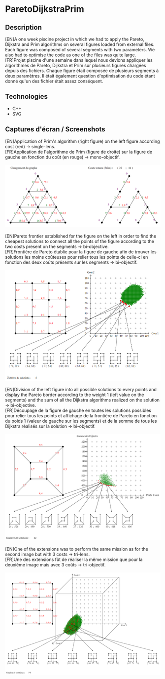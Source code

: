 # ParetoDijkstraPrim
## Description
[EN]A one week piscine project in which we had to apply the Pareto, Dijkstra and Prim algorithms on several figures loaded from external files.
Each figure was composed of several segments with two parameters.
We also had to optimise the code as one of the files was quite large.<br/>
[FR]Projet piscine d'une semaine dans lequel nous devions appliquer les algorithmes de Pareto, Dijkstra et Prim sur plusieurs figures chargées depuis des fichiers.
Chaque figure était composée de plusieurs segments à deux paramètres.
Il était également question d'optimisation du code étant donné qu'un des fichier était assez conséquent. 
## Technologies
* C++
* SVG
## Captures d'écran / Screenshots
[EN]Application of Prim's algorithm (right figure) on the left figure according cost (red) -> single-lens.<br/>
[FR]Application de l'algorithme de Prim (figure de droite) sur la figure de gauche en fonction du coût (en rouge) -> mono-objectif.<br/><br/>
![alt text](https://github.com/Paulcou/projets-ecole/blob/main/images/Prim.png?raw=true "Prim")<br/><br/>
[EN]Pareto frontier established for the figure on the left in order to find the cheapest solutions to connect all the points of the figure according to the two costs present on the segments -> bi-objective.<br/>
[FR]Frontière de Pareto établie pour la figure de gauche afin de trouver les solutions les moins coûteuses pour relier tous les points de celle-ci en fonction des deux coûts présents sur les segments -> bi-objectif.<br/><br/>
![alt text](https://github.com/Paulcou/projets-ecole/blob/main/images/ParetoRender.PNG?raw=true "Pareto")<br/><br/>
[EN]Division of the left figure into all possible solutions to every points and display the Pareto border according to the weight 1 (left value on the segments) and the sum of all the Dijkstra algorithms realized on the solution -> bi-objective.<br/>
[FR]Découpage de la figure de gauche en toutes les solutions possibles pour relier tous les points et affichage de la frontière de Pareto en fonction du poids 1 (valeur de gauche sur les segments) et de la somme de tous les Dijkstra réalisés sur la solution -> bi-objectif.<br/><br/>
![alt text](https://github.com/Paulcou/projets-ecole/blob/main/images/Dijkstra.png?raw=true "Dijkstra")<br/><br/>
[EN]One of the extensions was to perform the same mission as for the second image but with 3 costs -> tri-lens.<br/>
[FR]Une des extensions fût de réaliser la même mission que pour la deuxième image mais avec 3 coûts -> tri-objectif.<br/><br/>
![alt text](https://github.com/Paulcou/projets-ecole/blob/main/images/ParetoRender2.png?raw=true "Pareto 2")<br/>

